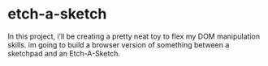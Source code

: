 # etch-a-sketch
In this project, i’ll be creating a pretty neat toy to flex my DOM manipulation skills. im going to build a browser version of something between a sketchpad and an Etch-A-Sketch.